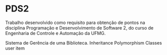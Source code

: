 # PDS2
Trabalho desenvolvido como requisito para obtenção de pontos na disciplina Programação e Desenvolvimento de Software 2, do curso de Engenharia de Controle e Automação da UFMG.

Sistema de Gerência de uma Biblioteca. Inheritance Polymorphism Classes user item
